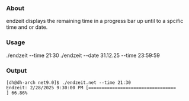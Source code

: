 ### About

endzeit displays the remaining time in a progress bar up until to a spcific time and or date.

### Usage

./endzeit --time 21:30
./endzeit --date 31.12.25 --time 23:59:59

### Output

```
[dh@dh-arch net9.0]$ ./endzeit.net --time 21:30
Endzeit: 2/28/2025 9:30:00 PM [=================================                 ] 66.86%
```